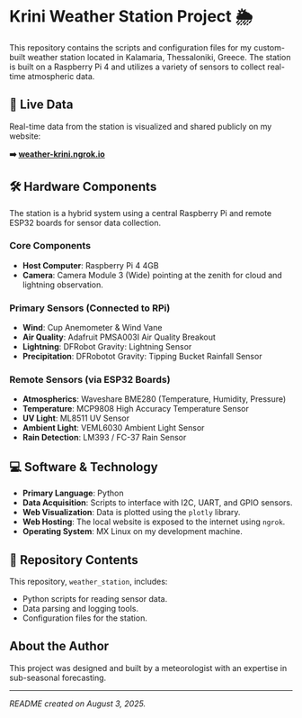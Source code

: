 # Krini Weather Station Project 🌦️

This repository contains the scripts and configuration files for my custom-built weather station located in Kalamaria, Thessaloniki, Greece. The station is built on a Raspberry Pi 4 and utilizes a variety of sensors to collect real-time atmospheric data.

## 🔴 Live Data

Real-time data from the station is visualized and shared publicly on my website:

**➡️ [weather-krini.ngrok.io](http://weather-krini.ngrok.io)**

## 🛠️ Hardware Components

The station is a hybrid system using a central Raspberry Pi and remote ESP32 boards for sensor data collection.

### Core Components
* **Host Computer**: Raspberry Pi 4 4GB
* **Camera**: Camera Module 3 (Wide) pointing at the zenith for cloud and lightning observation.

### Primary Sensors (Connected to RPi)
* **Wind**: Cup Anemometer & Wind Vane
* **Air Quality**: Adafruit PMSA003I Air Quality Breakout
* **Lightning**: DFRobot Gravity: Lightning Sensor
* **Precipitation**: DFRobotot Gravity: Tipping Bucket Rainfall Sensor

### Remote Sensors (via ESP32 Boards)
* **Atmospherics**: Waveshare BME280 (Temperature, Humidity, Pressure)
* **Temperature**: MCP9808 High Accuracy Temperature Sensor
* **UV Light**: ML8511 UV Sensor
* **Ambient Light**: VEML6030 Ambient Light Sensor
* **Rain Detection**: LM393 / FC-37 Rain Sensor

## 💻 Software & Technology

* **Primary Language**: Python
* **Data Acquisition**: Scripts to interface with I2C, UART, and GPIO sensors.
* **Web Visualization**: Data is plotted using the `plotly` library.
* **Web Hosting**: The local website is exposed to the internet using `ngrok`.
* **Operating System**: MX Linux on my development machine.

## 📂 Repository Contents

This repository, `weather_station`, includes:
* Python scripts for reading sensor data.
* Data parsing and logging tools.
* Configuration files for the station.


## About the Author

This project was designed and built by a meteorologist with an expertise in sub-seasonal forecasting.

---
*README created on August 3, 2025.*
